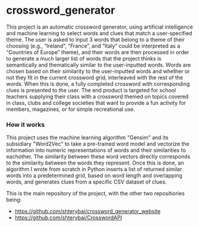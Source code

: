 # crossword_generator
 
This project is an automatic crossword generator, using artificial intelligence and machine learning to select words and clues that match a user-specified theme. The user is asked to input 3 words that belong to a theme of their choosing (e.g., “Ireland”, “France”, and “Italy” could be interpreted as a “Countries of Europe” theme), and their words are then processed in order to generate a much larger list of words that the project thinks is semantically and thematically similar to the user-inputted words. Words are chosen based on their similarity to the user-inputted words and whether or not they fit in the current crossword grid, interleaved with the rest of the words. When this is done, a fully completed crossword with corresponding clues is presented to the user. The end product is targeted for school teachers supplying their class with a crossword themed on topics covered in class, clubs and college societies that want to provide a fun activity for members, magazines, or for simple recreational use.

### How it works

This project uses the machine learning algorithm "Gensim" and its subsidiary "Word2Vec" to take a pre-trained word model and vectorize the information into numeric representations of words and their similarities to eachother. The similarity between these word vectors directly corresponds to the similarity between the words they represent. Once this is done, an algorithm I wrote from scratch in Python inserts a list of returned similar words into a predetermined grid, based on word length and overlapping words, and generates clues from a specific CSV dataset of clues.

This is the main repository of the project, with the other two repositiories being:
 - https://github.com/shterybai/crossword_generator_website
 - https://github.com/shterybai/CrosswordAPI
